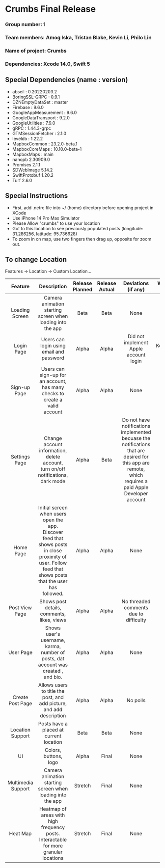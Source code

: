 # Crumbs Final Release

### Group number: 1
### Team members: Amog Iska, Tristan Blake, Kevin Li, Philo Lin
### Name of project: Crumbs
### Dependencies: Xcode 14.0, Swift 5

## Special Dependencies (name : version)
- abseil : 0.20220203.2
- BoringSSL-GRPC : 0.9.1
- DZNEmptyDataSet : master
- Firebase : 9.6.0
- GoogleAppMeasurement : 9.6.0
- GoogleDataTransport : 9.2.0
- GoogleUtilities : 7.9.0
- gRPC : 1.44.3-grpc
- GTMSessionFetcher : 2.1.0
- leveldb : 1.22.2
- MapboxCommon : 23.2.0-beta.1
- MapboxCoreMaps : 10.10.0-beta-1
- MapboxMaps : main
- nanopb 2.30909.0
- Promises 2.1.1
- SDWebImage 5.14.2
- SwiftProtobuf 1.20.2
- Turf 2.6.0

## Special Instructions
- First, add .netrc file into ~/ (home) directory before opening project in XCode
- Use iPhone 14 Pro Max Simulator
- Please Allow "crumbs" to use your location
- Got to this location to see previously populated posts (longitude: 31.286256, latitude: 95.736628)
- To zoom in on map, use two fingers then drag up, opposite for zoom out.

## To change Location
Features -> Location -> Custom Location...

| Feature     | Description | Release Planned     | Release Actual  | Deviations (if any)     | Who/Percentage worked on     | 
|    :---:  |    :----:   |          :---: |         :---: |         :---: |         :---: |
| Loading Screen      | Camera animation starting screen when loading into the app       | Beta   | Beta   | None  | Philo - 100 |
| Login Page          | Users can login using email and password    | Alpha   | Alpha   | Did not implement Apple account login  | Kevin/Tristan/Philo - 40/40/20 |
| Sign-up Page    | Users can sign-up for an account, has many checks to create a valid account     | Alpha   | Alpha   | None  |  Tristan/Kevin - 70/30 |
| Settings Page    | Change account information, delete account, turn on/off notifications, dark mode    | Alpha   | Beta   | Do not have notifications implemented becuase the notifications that are desired for this app are remote, which requires a paid Apple Developer account  | Tristan/Philo - 80/20 |
| Home Page      | Initial screen when users open the app. Discover feed that shows posts in close proximity of user. Follow feed that shows posts that the user has followed.      | Alpha   | Alpha   | None  | Kevin/Tristan - 50/50 |
| Post View Page     | Shows post details, comments, likes, views  | Alpha   | Alpha  | No threaded comments due to difficulty  | Kevin - 100 |
| User Page      | Shows user's username, karma, number of posts, dat account was created , and bio.    | Alpha  | Alpha   | None  | Amog - 100 |
| Create Post Page     | Allows users to title the post, and add picture, and add description     | Alpha   | Alpha   | No polls  | Philo - 100 |
| Location Support     | Posts have a placed at current location    | Beta   | Beta   | None  |  Tristan - 100 |
| UI     | Colors, buttons, logo     | Alpha   | Final   | None  |  Philo - 100 |
| Multimedia Support     | Camera animation starting screen when loading into the app       | Stretch   | Final   | None  | Kevin - 100 |
| Heat Map     | Heatmap of areas with high frequency posts. Interactable for more granular locations     | Stretch   | Final   | None  | Kevin/Tristan - 50/50|


